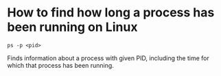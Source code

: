 # How to find how long a process has been running on Linux

```ps -p <pid>```

Finds information about a process with given PID, including the time for which that process has been running.

